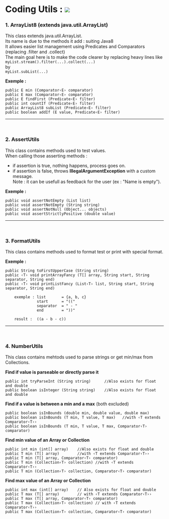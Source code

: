 <h1>Coding Utils : 
<a href="https://www.codefactor.io/repository/github/alexbolot/codingutils"><img src="https://www.codefactor.io/repository/github/alexbolot/codingutils/badge" /></a>
</h1> 

<h3>1. ArrayList8 (extends java.util.ArrayList)</h3>

This class extends java.util.ArrayList. <br>
Its name is due to the methods it add : suiting Java8 <br>
It allows easier list management using Predicates and Comparators (replacing .filter and .collect) <br> 
The main goal here is to make the code clearer by replacing heavy lines like <br>
`myList.stream().filter(...).collect(...)` <br>
by <br>
`myList.subList(...)`

<b>Exemple :</b>
```
public E min (Comparator‹E› comparator)
public E max (Comparator‹E› comparator)
public E findFirst (Predicate‹E› filter)
public int countIf (Predicate‹E› filter)
public ArrayList8 subList (Predicate‹E› filter)
public boolean addIf (E value, Predicate‹E› filter)
```
<hr>
<br>

<h3>2. AssertUtils</h3>

This class contains methods used to test values.<br>
When calling those asserting methods :<br>
- if assertion is true, nothing happens, process goes on.
- if assertion is false, throws <b>IllegalArgumentException</b> with a custom message.<br>
Note : it can be usefull as feedback for the user (ex : "Name is empty"). 

<b>Exemple :</b>
```
public void assertNotEmpty (List list)
public void assertNotEmpty (String string)
public void assertNotNull (Object... objects)
public void assertStrictlyPositive (double value)
```

<hr>
<br>

<h3>3. FormatUtils</h3>

This class contains methods used to format test or print with special format.

<b>Exemple :</b>
```
public String toFirstUpperCase (String string)
public ‹T› void printArrayFancy (T[] array, String start, String separator, String end)
public ‹T› void printListFancy (List‹T› list, String start, String separator, String end)
    
    exemple : list       = {a, b, c}
              start      = "(("
              separator  = " - "
              end        = "))"
                
    result :  ((a - b - c))

```

<hr>
<br>

<h3>4. NumberUtils</h3> 

This class contains mehtods used to parse strings or get min/max from Collections.<br>

<b>Find if value is parseable or directly parse it</b>
```
public int tryParseInt (String string)      //Also exists for float and double
public boolean isInteger (String string)    //Also exists for float and double
```

<b>Find if a value is between a min and a max</b> (both excluded)
```
public boolean isInBounds (double min, double value, double max)
public boolean isInBounds (T min, T value, T max)   //with ‹T extends Comparator‹T››
public boolean isInBounds (T min, T value, T max, Comparator‹T› comparator)
```

<b>Find min value of an Array or Collection</b>
```
public int min (int[] array)    //Also exists for float and double
public T min (T[] array)        //with ‹T extends Comparator‹T››
public T min (T[] array, Comparator‹T› comparator)
public T min (Collection‹T› collection) //with ‹T extends Comparator‹T››
public T min (Collection‹T› collection, Comparator‹T› comparator)
``` 

<b>Find max value of an Array or Collection</b>
```
public int max (int[] array)    // Also exists for float and double
public T max (T[] array)        // with ‹T extends Comparator‹T››
public T max (T[] array, Comparator‹T› comparator)
public T max (Collection‹T› collection) // with ‹T extends Comparator‹T››
public T max (Collection‹T› collection, Comparator‹T› comparator)
```
